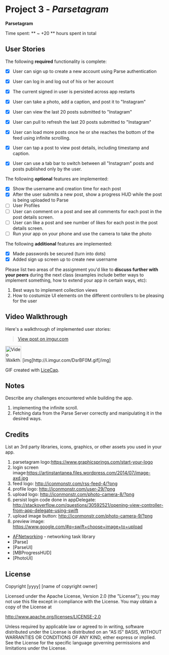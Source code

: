 # Project 3 - *Parsetagram*

**Parsetagram** 

Time spent: ** ~ +20 ** hours spent in total

## User Stories

The following **required** functionality is complete:

- [X] User can sign up to create a new account using Parse authentication
- [X] User can log in and log out of his or her account
- [X] The current signed in user is persisted across app restarts
- [X] User can take a photo, add a caption, and post it to "Instagram"
- [X] User can view the last 20 posts submitted to "Instagram"
- [X] User can pull to refresh the last 20 posts submitted to "Instagram"
- [X] User can load more posts once he or she reaches the bottom of the feed using infinite scrolling.
- [X] User can tap a post to view post details, including timestamp and caption.
- [X] User can use a tab bar to switch between all "Instagram" posts and posts published only by the user.


The following **optional** features are implemented:

- [X] Show the username and creation time for each post 
- [X] After the user submits a new post, show a progress HUD while the post is being uploaded to Parse
- [ ] User Profiles
- [ ] User can comment on a post and see all comments for each post in the post details screen.
- [ ] User can like a post and see number of likes for each post in the post details screen.
- [ ] Run your app on your phone and use the camera to take the photo

The following **additional** features are implemented:

- [X] Made passwords be secured (turn into dots)
- [X] Added sign up screen up to create new username 

Please list two areas of the assignment you'd like to **discuss further with your peers** during the next class (examples include better ways to implement something, how to extend your app in certain ways, etc):

1. Best ways to implement collection views
2. How to costumize UI elements on the different controllers to be pleasing for the user

## Video Walkthrough

Here's a walkthrough of implemented user stories:

<blockquote class="imgur-embed-pub" lang="en" data-id="DsrBF0M"><a href="//imgur.com/DsrBF0M">View post on imgur.com</a></blockquote><script async src="//s.imgur.com/min/embed.js" charset="utf-8"></script>
<img src='http://imgur.com/DsrBF0M.gif' width='50' alt='Video Walkthrough' />
[img]http://i.imgur.com/DsrBF0M.gif[/img]

GIF created with [LiceCap](http://www.cockos.com/licecap/).

## Notes

Describe any challenges encountered while building the app.

1. implementing the infinite scroll.
2. Fetching data from the Parse Server correctly and manipulating it in the desired ways.

## Credits

List an 3rd party libraries, icons, graphics, or other assets you used in your app.

1. parsetagram logo:https://www.graphicsprings.com/start-your-logo
2. login screen image:https://artinstantanea.files.wordpress.com/2014/07/image-axd.jpg
3. feed logo: http://iconmonstr.com/rss-feed-4/?png
4. profile logo: http://iconmonstr.com/user-29/?png
5. upload logo: http://iconmonstr.com/photo-camera-8/?png
6. persist login code done in appDelegate: http://stackoverflow.com/questions/30592521/opening-view-controller-from-app-delegate-using-swift
7. upload image button: http://iconmonstr.com/photo-camera-9/?png
8. preview image: https://www.google.com/#q=swift+choose+image+to+upload

- [AFNetworking](https://github.com/AFNetworking/AFNetworking) - networking task library
- [Parse]
- [ParseUI]
- [MBProgressHUD]
- [PhotoUI]

## License

Copyright [yyyy] [name of copyright owner]

Licensed under the Apache License, Version 2.0 (the "License");
you may not use this file except in compliance with the License.
You may obtain a copy of the License at

http://www.apache.org/licenses/LICENSE-2.0

Unless required by applicable law or agreed to in writing, software
distributed under the License is distributed on an "AS IS" BASIS,
WITHOUT WARRANTIES OR CONDITIONS OF ANY KIND, either express or implied.
See the License for the specific language governing permissions and
limitations under the License.
